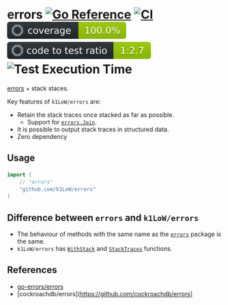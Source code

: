 # errors [![Go Reference](https://pkg.go.dev/badge/github.com/k1LoW/errors.svg)](https://pkg.go.dev/github.com/k1LoW/errors) [![CI](https://github.com/k1LoW/errors/actions/workflows/ci.yml/badge.svg)](https://github.com/k1LoW/errors/actions/workflows/ci.yml) ![Coverage](https://raw.githubusercontent.com/k1LoW/octocovs/main/badges/k1LoW/errors/coverage.svg) ![Code to Test Ratio](https://raw.githubusercontent.com/k1LoW/octocovs/main/badges/k1LoW/errors/ratio.svg) ![Test Execution Time](https://raw.githubusercontent.com/k1LoW/octocovs/main/badges/k1LoW/errors/time.svg)

[errors](https://pkg.go.dev/errors) + stack staces.

Key features of `k1LoW/errors` are:

- Retain the stack traces once stacked as far as possible.
    - Support for [`errors.Join`](https://pkg.go.dev/errors#Join).
- It is possible to output stack traces in structured data.
- Zero dependency

## Usage

```go
import (
    // "errors"
    "github.com/k1LoW/errors"
)
```

## Difference between `errors` and `k1LoW/errors`

- The behaviour of methods with the same name as the [`errors`](https://pkg.go.dev/errors) package is the same.
- `k1LoW/errors` has [`WithStack`](https://pkg.go.dev/github.com/k1LoW/errors#WithStack) and [`StackTraces`](https://pkg.go.dev/github.com/k1LoW/errors#StackTraces) functions.

## References

- [go-errors/errors](https://github.com/go-errors/errors)
- [cockroachdb/errors](https://github.com/cockroachdb/errors]
